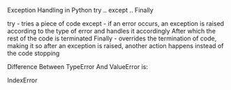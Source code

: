 Exception Handling in Python
try .. except .. Finally

try - tries a piece of code
except - if an error occurs, an exception is raised according to the type of error and handles it accordingly
After which the rest of the code is terminated
Finally - overrides the termination of code, making it so after an exception is raised, another action happens instead
of the code stopping

Difference Between TypeError And ValueError is:

IndexError
